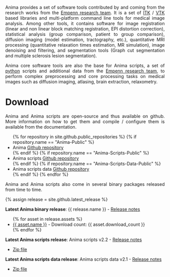 <!-- ![Anima](images/LogoAnima.png "Anima: library and python scripts for medical image processing") -->

<p align="justify"> 
Anima provides a set of software tools contributed by and coming from the research works from the <a href="https://team.inria.fr/empenn">Empenn research team</a>. It is a set of <a href="http://www.itk.org">ITK</a> / <a href="http://www.vtk.org">VTK</a> based libraries and multi-platform command line tools for medical image analysis. Among other tools, it contains software for image registration (linear and non linear block matching registration, EPI distortion correction), statistical analysis (group comparison, patient to group comparison), diffusion imaging (model estimation, tractography, etc.), quantitative MRI processing (quantitative relaxation times estimation, MR simulation), image denoising and filtering, and segmentation tools (Graph cut segmentation and multiple sclerosis lesion segmentation).
</p>

<p align="justify">
Anima core software tools are also the base for Anima scripts, a set of <a href="https://www.python.org/">python</a> scripts and additional data from the <a href="https://team.inria.fr/empenn">Empenn research team</a>, to perform complex preprocessing and core processing tasks on medical images such as diffusion imaging, atlasing, brain extraction, relaxometry.
</p>

# Download 

<p align="justify">Anima and Anima scripts are open-source and thus available on github. More information on how to get them and compile / configure them is available from the documentation.</p>

<ul>
{% for repository in site.github.public_repositories %}
{% if repository.name == "Anima-Public" %}
<li>Anima <a href="{{ repository.html_url }}">Github repository</a></li>
{% endif %}
{% if repository.name == "Anima-Scripts-Public" %}
<li>Anima scripts <a href="{{ repository.html_url }}">Github repository</a></li>
{% endif %}
{% if repository.name == "Anima-Scripts-Data-Public" %}
<li>Anima scripts data <a href="{{ repository.html_url }}">Github repository</a></li>
{% endif %}
{% endfor %}
</ul>

<p align="justify">
Anima and Anima scripts also come in several binary packages released from time to time.
</p>

{% assign release = site.github.latest_release %}
<p align="justify">
<strong>Latest Anima binary release</strong>: {{ release.name }} - <a href="{{ release.html_url }}">Release notes</a>
</p>
<ul>
{% for asset in release.assets %}
<li>
<a href="{{ asset.browser_download_url }}">{{ asset.name }}</a> - Download count: {{ asset.download_count }}
</li>
{% endfor %}
</ul>

<p align="justify">
<strong>Latest Anima scripts release</strong>: Anima scripts v2.2 - <a href="https://github.com/Inria-Visages/Anima-Scripts-Public/releases/tag/v2.2">Release notes</a>
</p>
<ul>
<li>
<a href="https://github.com/Inria-Visages/Anima-Scripts-Public/archive/v2.2.zip">Zip file</a>
</li>
</ul>

<p align="justify">
<strong>Latest Anima scripts data release</strong>: Anima scripts data v2.1 - <a href="https://github.com/Inria-Visages/Anima-Scripts-Data-Public/releases/tag/v2.1">Release notes</a>
</p>
<ul>
<li>
<a href="https://github.com/Inria-Visages/Anima-Scripts-Data-Public/archive/v2.1.zip">Zip file</a>
</li>
</ul>

